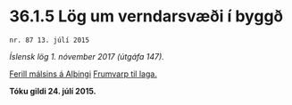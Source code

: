 # 36.1.5 Lög um verndarsvæði í byggð

`nr. 87 13. júlí 2015`

_Íslensk lög 1. nóvember 2017 (útgáfa 147)._

[Ferill málsins á Alþingi](https://www.althingi.is/thingstorf/thingmalalistar-eftir-thingum/ferill/?ltg=144&mnr=629)
[Frumvarp til laga.](https://www.althingi.is/altext/144/s/1085.html)

**Tóku gildi 24. júlí 2015.**


